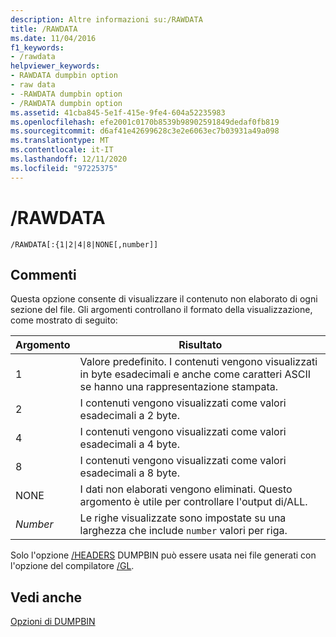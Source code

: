 ```yaml
---
description: Altre informazioni su:/RAWDATA
title: /RAWDATA
ms.date: 11/04/2016
f1_keywords:
- /rawdata
helpviewer_keywords:
- RAWDATA dumpbin option
- raw data
- -RAWDATA dumpbin option
- /RAWDATA dumpbin option
ms.assetid: 41cba845-5e1f-415e-9fe4-604a52235983
ms.openlocfilehash: efe2001c0170b8539b98902591849dedaf0fb819
ms.sourcegitcommit: d6af41e42699628c3e2e6063ec7b03931a49a098
ms.translationtype: MT
ms.contentlocale: it-IT
ms.lasthandoff: 12/11/2020
ms.locfileid: "97225375"
---
```

# <a name="rawdata"></a>/RAWDATA

```
/RAWDATA[:{1|2|4|8|NONE[,number]]
```

## <a name="remarks"></a>Commenti

Questa opzione consente di visualizzare il contenuto non elaborato di ogni sezione del file. Gli argomenti controllano il formato della visualizzazione, come mostrato di seguito:

|Argomento|Risultato|
|--------------|------------|
|1|Valore predefinito. I contenuti vengono visualizzati in byte esadecimali e anche come caratteri ASCII se hanno una rappresentazione stampata.|
|2|I contenuti vengono visualizzati come valori esadecimali a 2 byte.|
|4|I contenuti vengono visualizzati come valori esadecimali a 4 byte.|
|8|I contenuti vengono visualizzati come valori esadecimali a 8 byte.|
|NONE|I dati non elaborati vengono eliminati. Questo argomento è utile per controllare l'output di/ALL.|
|*Number*|Le righe visualizzate sono impostate su una larghezza che include `number` valori per riga.|

Solo l'opzione [/HEADERS](headers.md) DUMPBIN può essere usata nei file generati con l'opzione del compilatore [/GL](gl-whole-program-optimization.md).

## <a name="see-also"></a>Vedi anche

[Opzioni di DUMPBIN](dumpbin-options.md)
